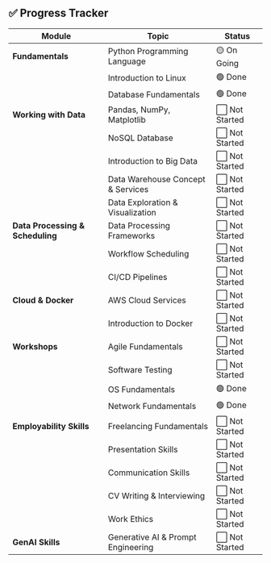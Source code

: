 ## ✅ Progress Tracker

| Module                            | Topic                                 | Status          |
|-----------------------------------|---------------------------------------|-----------------|
| **Fundamentals**                  | Python Programming Language           | 🟡 On Going     |
|                                   | Introduction to Linux                 | 🟢 Done         |
|                                   | Database Fundamentals                 | 🟢 Done         |
| **Working with Data**             | Pandas, NumPy, Matplotlib             | ⬜ Not Started  |
|                                   | NoSQL Database                        | ⬜ Not Started  |
|                                   | Introduction to Big Data              | ⬜ Not Started  |
|                                   | Data Warehouse Concept & Services     | ⬜ Not Started  |
|                                   | Data Exploration & Visualization      | ⬜ Not Started  |
| **Data Processing & Scheduling**  | Data Processing Frameworks            | ⬜ Not Started  |
|                                   | Workflow Scheduling                   | ⬜ Not Started  |
|                                   | CI/CD Pipelines                       | ⬜ Not Started  |
| **Cloud & Docker**                | AWS Cloud Services                    | ⬜ Not Started  |
|                                   | Introduction to Docker                | ⬜ Not Started  |
| **Workshops**                     | Agile Fundamentals                    | ⬜ Not Started  |
|                                   | Software Testing                      | ⬜ Not Started  |
|                                   | OS Fundamentals                       | 🟢 Done         |
|                                   | Network Fundamentals                  | 🟢 Done         |
| **Employability Skills**          | Freelancing Fundamentals              | ⬜ Not Started  |
|                                   | Presentation Skills                   | ⬜ Not Started  |
|                                   | Communication Skills                  | ⬜ Not Started  |
|                                   | CV Writing & Interviewing             | ⬜ Not Started  |
|                                   | Work Ethics                           | ⬜ Not Started  |
| **GenAI Skills**                  | Generative AI & Prompt Engineering    | ⬜ Not Started  | 
